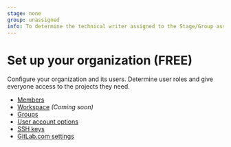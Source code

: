 ```yaml
---
stage: none
group: unassigned
info: To determine the technical writer assigned to the Stage/Group associated with this page, see https://about.gitlab.com/handbook/engineering/ux/technical-writing/#assignments
---
```


# Set up your organization **(FREE)**

Configure your organization and its users. Determine user roles
and give everyone access to the projects they need.

- [Members](../user/project/members/index.md)
- [Workspace](../user/workspace/index.md) _(Coming soon)_
- [Groups](../user/group/index.md)
- [User account options](../user/profile/index.md)
- [SSH keys](../ssh/index.md)
- [GitLab.com settings](../user/gitlab_com/index.md)

